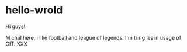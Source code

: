 # hello-wrold

Hi guys!

Michał here, i like football and league of legends. I'm tring learn usage of GIT.
XXX
